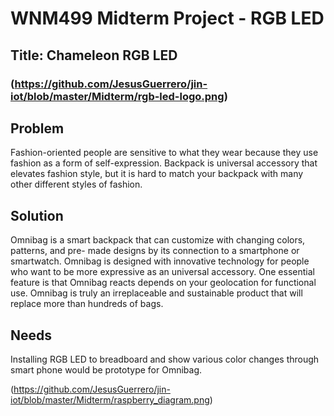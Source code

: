 # WNM499 Midterm Project - RGB LED 

## Title: Chameleon RGB LED 
### (https://github.com/JesusGuerrero/jin-iot/blob/master/Midterm/rgb-led-logo.png)

## Problem
Fashion-oriented people are sensitive to what they wear because they use fashion as a form of self-expression. Backpack is universal accessory that elevates fashion style, but it is hard to match your backpack with many other different styles of fashion.

## Solution
Omnibag is a smart backpack that can customize with changing colors, patterns, and pre- made designs by its connection to a smartphone or smartwatch. Omnibag is designed with innovative technology for people who want to be more expressive as an universal accessory. One essential feature is that Omnibag reacts depends on your geolocation for functional use. Omnibag is truly an irreplaceable and sustainable product that will replace more than hundreds of bags.

## Needs
Installing RGB LED to breadboard and show various color changes through smart phone would be prototype for Omnibag.

(https://github.com/JesusGuerrero/jin-iot/blob/master/Midterm/raspberry_diagram.png)


